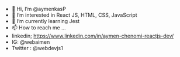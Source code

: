 - 👋 Hi, I’m @aymenkasP
- 👀 I’m interested in React JS, HTML, CSS, JavaScript
- 🌱 I’m currently learning Jest
- 📫 How to reach me ...
-   linkedin;   https://www.linkedin.com/in/aymen-chenomi-reactjs-dev/
-  IG: @webaimen 
-  Twitter : @webdevjs1 

